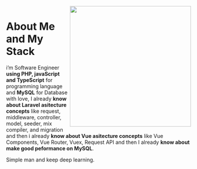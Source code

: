 <!--
<img width='100%' src="https://github-readme-stats.vercel.app/api?username=albasyir&show_icons=true&theme=merko&hide_title=true&hide=stars,prs" />
-->

<a href="#/hahahahahahahahahahahahahahahahahahahahahahahahahahahahahahahahahahahahahahahahahahahahahahahahahahahahahahahahahahahahahahahahahahahahahahahahahahahaha">
<img align='right' width='330px' src="https://github-readme-stats.vercel.app/api/top-langs/?username=albasyir&hide=html&theme=merko" />  
</a>

# About Me and My Stack

i’m Software Engineer <b>using PHP, javaScript and TypeScript</b> for
programming language and <b>MySQL</b> for Database with love, I already <b>know about 
Laravel asitecture concepts</b> like request, middleware, controller, model, seeder, mix
compiler, and migration and then i already <b>know about Vue asitecture concepts</b>
like Vue Components, Vue Router, Vuex, Request API and then I already <b>know about 
make good peformance on MySQL</b>.

Simple man and keep deep learning.
